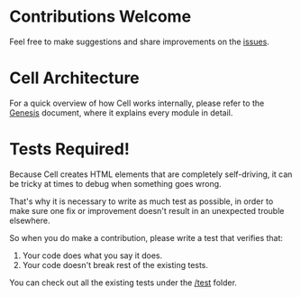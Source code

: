 # Contributions Welcome

Feel free to make suggestions and share improvements on the [issues](https://github.com/intercellular/cell/issues/new).

# Cell Architecture

For a quick overview of how Cell works internally, please refer to the [Genesis](./GENESIS.md) document, where it explains every module in detail.

# Tests Required!

Because Cell creates HTML elements that are completely self-driving, it can be tricky at times to debug when something goes wrong.

That's why it is necessary to write as much test as possible, in order to make sure one fix or improvement doesn't result in an unexpected trouble elsewhere.

So when you do make a contribution, please write a test that verifies that:

1. Your code does what you say it does.
2. Your code doesn't break rest of the existing tests.

You can check out all the existing tests under the [/test](./test) folder.
